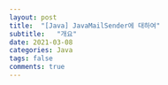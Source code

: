 ```yaml
---
layout: post
title:  "[Java] JavaMailSender에 대하여"
subtitle:   "개요"
date: 2021-03-08
categories: Java
tags: false
comments: true
---
```

